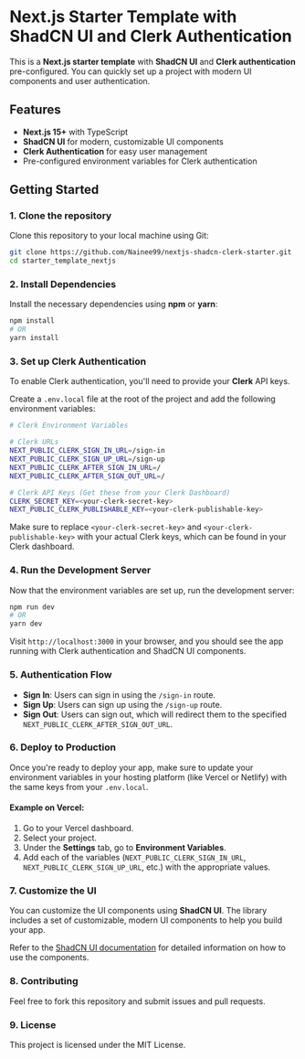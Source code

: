 # Next.js Starter Template with ShadCN UI and Clerk Authentication

This is a **Next.js starter template** with **ShadCN UI** and **Clerk authentication** pre-configured. You can quickly set up a project with modern UI components and user authentication.

## Features

- **Next.js 15+** with TypeScript
- **ShadCN UI** for modern, customizable UI components
- **Clerk Authentication** for easy user management
- Pre-configured environment variables for Clerk authentication

## Getting Started

### 1. Clone the repository

Clone this repository to your local machine using Git:

```bash
git clone https://github.com/Nainee99/nextjs-shadcn-clerk-starter.git
cd starter_template_nextjs
```

### 2. Install Dependencies

Install the necessary dependencies using **npm** or **yarn**:

```bash
npm install
# OR
yarn install
```

### 3. Set up Clerk Authentication

To enable Clerk authentication, you'll need to provide your **Clerk** API keys.

Create a `.env.local` file at the root of the project and add the following environment variables:

```bash
# Clerk Environment Variables

# Clerk URLs
NEXT_PUBLIC_CLERK_SIGN_IN_URL=/sign-in
NEXT_PUBLIC_CLERK_SIGN_UP_URL=/sign-up
NEXT_PUBLIC_CLERK_AFTER_SIGN_IN_URL=/
NEXT_PUBLIC_CLERK_AFTER_SIGN_OUT_URL=/

# Clerk API Keys (Get these from your Clerk Dashboard)
CLERK_SECRET_KEY=<your-clerk-secret-key>
NEXT_PUBLIC_CLERK_PUBLISHABLE_KEY=<your-clerk-publishable-key>
```

Make sure to replace `<your-clerk-secret-key>` and `<your-clerk-publishable-key>` with your actual Clerk keys, which can be found in your Clerk dashboard.

### 4. Run the Development Server

Now that the environment variables are set up, run the development server:

```bash
npm run dev
# OR
yarn dev
```

Visit `http://localhost:3000` in your browser, and you should see the app running with Clerk authentication and ShadCN UI components.

### 5. Authentication Flow

- **Sign In**: Users can sign in using the `/sign-in` route.
- **Sign Up**: Users can sign up using the `/sign-up` route.
- **Sign Out**: Users can sign out, which will redirect them to the specified `NEXT_PUBLIC_CLERK_AFTER_SIGN_OUT_URL`.

### 6. Deploy to Production

Once you're ready to deploy your app, make sure to update your environment variables in your hosting platform (like Vercel or Netlify) with the same keys from your `.env.local`.

#### Example on Vercel:

1. Go to your Vercel dashboard.
2. Select your project.
3. Under the **Settings** tab, go to **Environment Variables**.
4. Add each of the variables (`NEXT_PUBLIC_CLERK_SIGN_IN_URL`, `NEXT_PUBLIC_CLERK_SIGN_UP_URL`, etc.) with the appropriate values.

### 7. Customize the UI

You can customize the UI components using **ShadCN UI**. The library includes a set of customizable, modern UI components to help you build your app.

Refer to the [ShadCN UI documentation](https://github.com/shadcn/ui) for detailed information on how to use the components.

### 8. Contributing

Feel free to fork this repository and submit issues and pull requests.

### 9. License

This project is licensed under the MIT License.
